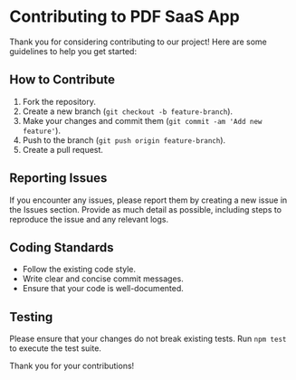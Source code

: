 # Contributing to PDF SaaS App

Thank you for considering contributing to our project! Here are some guidelines to help you get started:

## How to Contribute

1. Fork the repository.
2. Create a new branch (`git checkout -b feature-branch`).
3. Make your changes and commit them (`git commit -am 'Add new feature'`).
4. Push to the branch (`git push origin feature-branch`).
5. Create a pull request.

## Reporting Issues

If you encounter any issues, please report them by creating a new issue in the Issues section. Provide as much detail as possible, including steps to reproduce the issue and any relevant logs.

## Coding Standards

- Follow the existing code style.
- Write clear and concise commit messages.
- Ensure that your code is well-documented.

## Testing

Please ensure that your changes do not break existing tests. Run `npm test` to execute the test suite.

Thank you for your contributions!
